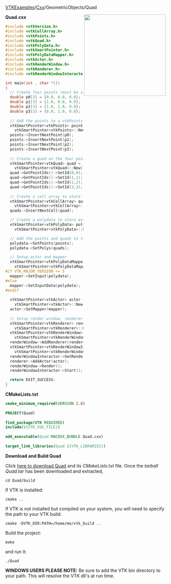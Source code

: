 [VTKExamples](/index/)/[Cxx](/Cxx)/GeometricObjects/Quad

<img align="right" src="https://github.com/lorensen/VTKExamples/blob/gh-pages/Testing/Baseline/GeometricObjects/TestQuad.png?raw=true" width="256" />

**Quad.cxx**
```c++
#include <vtkVersion.h>
#include <vtkCellArray.h>
#include <vtkPoints.h>
#include <vtkQuad.h>
#include <vtkPolyData.h>
#include <vtkSmartPointer.h>
#include <vtkPolyDataMapper.h>
#include <vtkActor.h>
#include <vtkRenderWindow.h>
#include <vtkRenderer.h>
#include <vtkRenderWindowInteractor.h>

int main(int , char *[])
{
  // Create four points (must be in counter clockwise order)
  double p0[3] = {0.0, 0.0, 0.0};
  double p1[3] = {1.0, 0.0, 0.0};
  double p2[3] = {1.0, 1.0, 0.0};
  double p3[3] = {0.0, 1.0, 0.0};
      
  // Add the points to a vtkPoints object
  vtkSmartPointer<vtkPoints> points =
    vtkSmartPointer<vtkPoints>::New();
  points->InsertNextPoint(p0);
  points->InsertNextPoint(p1);
  points->InsertNextPoint(p2);
  points->InsertNextPoint(p3);
  
  // Create a quad on the four points
  vtkSmartPointer<vtkQuad> quad =
    vtkSmartPointer<vtkQuad>::New();
  quad->GetPointIds()->SetId(0,0);
  quad->GetPointIds()->SetId(1,1);
  quad->GetPointIds()->SetId(2,2);
  quad->GetPointIds()->SetId(3,3);
  
  // Create a cell array to store the quad in
  vtkSmartPointer<vtkCellArray> quads =
    vtkSmartPointer<vtkCellArray>::New();
  quads->InsertNextCell(quad);

  // Create a polydata to store everything in
  vtkSmartPointer<vtkPolyData> polydata =
    vtkSmartPointer<vtkPolyData>::New();

  // Add the points and quads to the dataset
  polydata->SetPoints(points);
  polydata->SetPolys(quads);

  // Setup actor and mapper
  vtkSmartPointer<vtkPolyDataMapper> mapper =
    vtkSmartPointer<vtkPolyDataMapper>::New();
#if VTK_MAJOR_VERSION <= 5
  mapper->SetInput(polydata);
#else
  mapper->SetInputData(polydata);
#endif
  
  vtkSmartPointer<vtkActor> actor =
    vtkSmartPointer<vtkActor>::New();
  actor->SetMapper(mapper);
  
  // Setup render window, renderer, and interactor
  vtkSmartPointer<vtkRenderer> renderer =
    vtkSmartPointer<vtkRenderer>::New();
  vtkSmartPointer<vtkRenderWindow> renderWindow =
    vtkSmartPointer<vtkRenderWindow>::New();
  renderWindow->AddRenderer(renderer);
  vtkSmartPointer<vtkRenderWindowInteractor> renderWindowInteractor = 
    vtkSmartPointer<vtkRenderWindowInteractor>::New();
  renderWindowInteractor->SetRenderWindow(renderWindow);
  renderer->AddActor(actor);
  renderWindow->Render();
  renderWindowInteractor->Start();

  return EXIT_SUCCESS;
}
```
**CMakeLists.txt**
```cmake
cmake_minimum_required(VERSION 2.8)
 
PROJECT(Quad)
 
find_package(VTK REQUIRED)
include(${VTK_USE_FILE})
 
add_executable(Quad MACOSX_BUNDLE Quad.cxx)
 
target_link_libraries(Quad ${VTK_LIBRARIES})
```

**Download and Build Quad**

Click [here to download Quad](https://github.com/lorensen/VTKWikiExamplesTarballs/raw/master/Quad.tar) and its *CMakeLists.txt* file.
Once the *tarball Quad.tar* has been downloaded and extracted,
```
cd Quad/build 
```
If VTK is installed:
```
cmake ..
```
If VTK is not installed but compiled on your system, you will need to specify the path to your VTK build:
```
cmake -DVTK_DIR:PATH=/home/me/vtk_build ..
```
Build the project:
```
make
```
and run it:
```
./Quad
```
**WINDOWS USERS PLEASE NOTE:** Be sure to add the VTK bin directory to your path. This will resolve the VTK dll's at run time.

